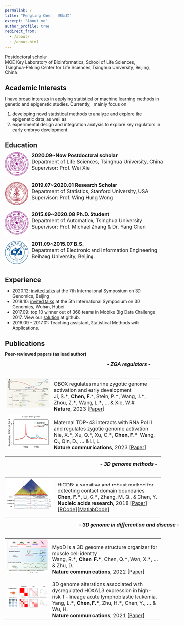 ```yaml
---
permalink: /
title: "Fengling Chen   陈凤玲"
excerpt: "About me"
author_profile: true
redirect_from: 
  - /about/
  - /about.html
---
```


Postdoctoral scholar  
MOE Key Laboratory of Bioinformatics, School of Life Sciences,  
Tsinghua-Peking Center for Life Sciences, Tsinghua University, Beijing, China

Academic Interests
------
I have broad interests in applying statistical or machine learning methods in genetic and epigenetic studies. Currently, I mainly focus on    
1) developing novel statistical methods to analyze and explore the epigenetic data, as well as   
2) experimental design and integration analysis to explore key regulators in early embryo development.

<meta http-equiv="Content-Type" content="text/html;charset=utf-8">
<style type="text/css">
*{padding:0;margin:0;}
.media{width:1000px;margin:0 auto;border:0 solid #ccc;padding:10px 0;}
.media:after{clear:both;display:block;width:0;height:0;content:""}
.pull-left{height:75px;float:left;border:0 solid #ccc}
.pull-left img{height:75px;}
.media-body{float:left;width:450px;margin-left:10px;font-size:16px;}
</style>

Education
------
<div class="media">
    <span class="pull-left"><img src="images/tsinghua_logo.png" width="75px" height="75px"/></span>
    <div class="media-body">
        <div><span style="font-weight: bold">2020.09~Now     Postdoctoral scholar</span></div>
        <div>Department of Life Sciences, Tsinghua University, China</div>
        <div>Supervisor: Prof. Wei Xie</div>
    </div>
</div>

<div class="media">
    <span class="pull-left"><img src="images/stanford_logo.png" width="75px" height="75px"/></span>
    <div class="media-body">
        <div><span style="font-weight: bold">2019.07~2020.01    Research Scholar</span></div>
        <div>Department of Statistics, Stanford University, USA</div> 
        <div>Supervisor: Prof. Wing Hung Wong</div>
    </div>
</div>

<div class="media">
    <span class="pull-left"><img src="images/tsinghua_logo.png" width="75px" height="75px"/></span>
    <div class="media-body">
        <div><span style="font-weight: bold">2015.09~2020.08    Ph.D. Student</span></div>
        <div>Department of Automation, Tsinghua University</div>
        <div>Supervisor: Prof. Michael Zhang & Dr. Yang Chen  </div>
    </div>
</div>

<div class="media">
    <span class="pull-left"><img src="images/Buaa_logo.jpg" width="75px" height="75px"/></span>
    <div class="media-body">
        <div><span style="font-weight: bold">2011.09~2015.07    B.S.</span></div>
        <div>Department of Electronic and Information Engineering</div> 
        <div>Beihang University, Beijing.</div>
    </div>
</div>

Experience
------
* 2020.12: [invited talks](https://ChenFengling.github.io/files/fengling_20201206_3D%20Genome.pdf) at the 7th International Symposium on 3D Genomics, Beijing
* 2018.10: [invited talks](https://ChenFengling.github.io/files/wuhan1014_fchen.pdf) at the 5th International Symposium on 3D Genomics, Wuhan, Hubei
* 2017.09: top 10 winner out of 368 teams in Mobike Big Data Challenge 2017. View our [solution](https://github.com/ChenFengling/mobike-cup) at github.  
* 2016.09 - 2017.01: Teaching assistant, Statistical Methods with Applications.  

Publications
------
**Peer-reviewed papers (as lead author)**
<style>
.pub_title{font-size:16px;}
.pub_author{font-size:16px;}
.pub_journal{font-size:16px;}
.subtitle{ 
    font-size:16px;           
    width: 800px;  
    height: 40px; 
    text-align:center     
} 
</style>

<div class="subtitle"> <i><b>- ZGA regulators -</b></i></div>


<table class="imgtable">

<tr>
<td><img class="proj_thumb" src="images/OBOX.png" width="320px" alt=""/>&nbsp;</td>
<td><div class="pub_title"> OBOX regulates murine zygotic genome activation and early development </div>
<div class="pub_author"> Ji, S.*,<b> Chen, F.*</b>, Stein, P.*, Wang, J.*, Zhou, Z.*, Wang, L.*, … & Xie, W.#</div>
<div class="pub_journal"><b>Nature</b>, 2023 [<a href="https://www.nature.com/articles/s41586-023-06428-3">Paper</a>]</div>
</td>
</tr>

<tr>
<td><img class="proj_thumb" src="images/TDP43.png" width="320px" alt=""/>&nbsp;</td>
<td><div class="pub_title"> Maternal TDP-43 interacts with RNA Pol II and regulates zygotic genome activation </div>
<div class="pub_author"> Nie, X.*, Xu, Q.*, Xu, C.*, <b>Chen, F.*</b>, Wang, Q., Qin, D., … & Li, L. </div>
<div class="pub_journal"><b>Nature communications</b>, 2023 [<a href="https://www.nature.com/articles/s41467-023-39924-1">Paper</a>]</div>
</td>
</tr>
</table>

<div class="subtitle"> <i><b>- 3D genome methods -</b></i></div>

<table class="imgtable">

<tr>
<td><img class="proj_thumb" src="images/HiCDB.png" width="320px" alt=""/>&nbsp;</td>
<td><div class="pub_title"> HiCDB: a sensitive and robust method for detecting contact domain boundaries </div>
<div class="pub_author"> <b>Chen, F.*</b>, Li, G.*, Zhang, M. Q., & Chen, Y. </div>
<div class="pub_journal"><b>Nucleic acids research</b>, 2018 [<a href="https://academic.oup.com/nar/article/46/21/11239/5090284">Paper</a>][<a href="https://github.com/ChenFengling/RHiCDB">RCode</a>][<a href="https://github.com/ChenFengling/HiCDB">MatlabCode</a>]</div>
</td>
</tr>
</table>

<div class="subtitle"> <i><b>- 3D genome in differention and disease -</b></i></div>


<table class="imgtable">

<tr>
<td><img class="proj_thumb" src="images/MyoD.png" width="500px" alt=""/>&nbsp;</td>
<td><div class="pub_title"> MyoD is a 3D genome structure organizer for muscle cell identity </div>
<div class="pub_author"> Wang, R.*, <b>Chen, F.*</b>, Chen, Q.*, Wan, X.*, … & Zhu, D. </div>
<div class="pub_journal"><b>Nature communications</b>, 2022 [<a href="https://www.nature.com/articles/s41467-021-27865-6">Paper</a>]</div>
</td>
</tr>

<tr>
<td><img class="proj_thumb" src="images/TALL.png" width="500px" alt=""/>&nbsp;</td>
<td><div class="pub_title"> 3D genome alterations associated with dysregulated HOXA13 expression in high-risk T-lineage acute lymphoblastic leukemia. </div>
<div class="pub_author"> Yang, L.*, <b>Chen, F.*</b>, Zhu, H.*, Chen, Y., … & Wu, H. </div>
<div class="pub_journal"><b>Nature communications</b>, 2021 [<a href="https://www.nature.com/articles/s41467-021-24044-5">Paper</a>]</div>
</td>
</tr>
</table>





